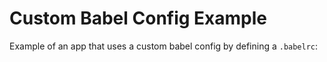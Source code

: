 <!---






    WARNING, READ THIS.
    This is a computed file. Do not edit.
    Edit `/examples/babel-config/readme.template.md` instead.












    WARNING, READ THIS.
    This is a computed file. Do not edit.
    Edit `/examples/babel-config/readme.template.md` instead.












    WARNING, READ THIS.
    This is a computed file. Do not edit.
    Edit `/examples/babel-config/readme.template.md` instead.












    WARNING, READ THIS.
    This is a computed file. Do not edit.
    Edit `/examples/babel-config/readme.template.md` instead.












    WARNING, READ THIS.
    This is a computed file. Do not edit.
    Edit `/examples/babel-config/readme.template.md` instead.






-->

# Custom Babel Config Example

Example of an app that uses a custom babel config by defining a `.babelrc`:


<!---






    WARNING, READ THIS.
    This is a computed file. Do not edit.
    Edit `/examples/babel-config/readme.template.md` instead.












    WARNING, READ THIS.
    This is a computed file. Do not edit.
    Edit `/examples/babel-config/readme.template.md` instead.












    WARNING, READ THIS.
    This is a computed file. Do not edit.
    Edit `/examples/babel-config/readme.template.md` instead.












    WARNING, READ THIS.
    This is a computed file. Do not edit.
    Edit `/examples/babel-config/readme.template.md` instead.












    WARNING, READ THIS.
    This is a computed file. Do not edit.
    Edit `/examples/babel-config/readme.template.md` instead.






-->
